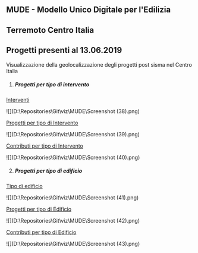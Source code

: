 ## MUDE - Modello Unico Digitale per l'Edilizia

## Terremoto Centro Italia 

## Progetti presenti al 13.06.2019 

Visualizzazione della geolocalizzazione degli progetti post sisma nel Centro Italia



1. ##### Progetti per tipo di intervento

[Interventi](http://view.ixmaps.com?project=https://raw.githubusercontent.com/gjrichter/viz/master/MUDE/ixmaps_project_MUDE_Centro_Italia_progetti_per_intervento_torri.json)

![](D:\Repositories\Git\viz\MUDE\Screenshot (38).png)



[Progetti per tipo di Intervento](http://view.ixmaps.com?project=https://raw.githubusercontent.com/gjrichter/viz/master/MUDE/ixmaps_project_MUDE_Centro_Italia_progetti_per_intervento.json)

![](D:\Repositories\Git\viz\MUDE\Screenshot (39).png)



[Contributi per tipo di Intervento](http://view.ixmaps.com?project=https://raw.githubusercontent.com/gjrichter/viz/master/MUDE/ixmaps_project_MUDE_Centro_Italia_progetti_per_intervento_contributi.json)

![](D:\Repositories\Git\viz\MUDE\Screenshot (40).png)



2. ##### Progetti per tipo di edificio

[Tipo di edificio](http://view.ixmaps.com?project=https://raw.githubusercontent.com/gjrichter/viz/master/MUDE/ixmaps_project_MUDE_Centro_Italia_progetti_per_tipo_edificio_torri.json)

![](D:\Repositories\Git\viz\MUDE\Screenshot (41).png)



[Progetti per tipo di Edificio](http://view.ixmaps.com?project=https://raw.githubusercontent.com/gjrichter/viz/master/MUDE/ixmaps_project_MUDE_Centro_Italia_progetti_per_tipo_edificio_pie.json)

![](D:\Repositories\Git\viz\MUDE\Screenshot (42).png)



[Contributi per tipo di Edificio](http://view.ixmaps.com?project=https://raw.githubusercontent.com/gjrichter/viz/master/MUDE/ixmaps_project_MUDE_Centro_Italia_progetti_per_tipo_edificio_pie_contributi.json)

![](D:\Repositories\Git\viz\MUDE\Screenshot (43).png)








